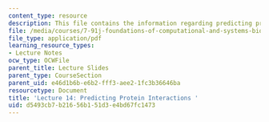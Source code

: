 ```yaml
---
content_type: resource
description: This file contains the information regarding predicting protein interactions.
file: /media/courses/7-91j-foundations-of-computational-and-systems-biology-spring-2014/d5493cb7b21656b151d3e4bd67fc1473_MIT7_91JS14_Lecture14.pdf
file_type: application/pdf
learning_resource_types:
- Lecture Notes
ocw_type: OCWFile
parent_title: Lecture Slides
parent_type: CourseSection
parent_uid: e46d1b6b-e6b2-fff3-aee2-1fc3b36646ba
resourcetype: Document
title: 'Lecture 14: Predicting Protein Interactions '
uid: d5493cb7-b216-56b1-51d3-e4bd67fc1473
---
```

